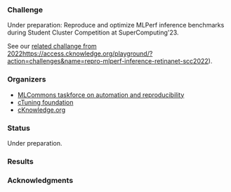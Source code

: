 ### Challenge

Under preparation: Reproduce and optimize MLPerf inference benchmarks during Student Cluster Competition at SuperComputing'23.

See our [related challange from 2022]()https://access.cknowledge.org/playground/?action=challenges&name=repro-mlperf-inference-retinanet-scc2022).

### Organizers

* [MLCommons taskforce on automation and reproducibility](https://cKnowledge.org/mlcommons-taskforce)
* [cTuning foundation](https://cTuning.org)
* [cKnowledge.org](https://cKnowledge.org)

### Status

Under preparation.

### Results


### Acknowledgments
